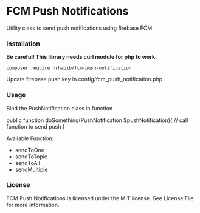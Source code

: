# FCM Push Notifications
Utility class to send push notifications using firebase FCM.

### Installation
**Be careful! This library needs curl module for php to work.**

```
composer require hrhabib/fcm-push-notification
```

Update firebase push key in config/fcm_push_notification.php

### Usage
Bind the PushNotification class in function

public function doSomething(PushNotification $pushNotification){
	// call function to send push
}

Available Function:

- sendToOne
- sendToTopic
- sendToAll
- sendMultiple


### License
FCM Push Notifications is licensed under the MIT license. See License File for more information.
